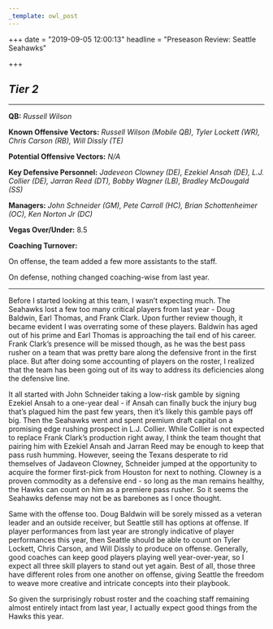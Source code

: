 ```yaml
---
_template: owl_post
---
```



+++
date = "2019-09-05 12:00:13"
headline = "Preseason Review: Seattle Seahawks"

+++
## **_Tier 2_**

***

**QB:** _Russell Wilson_

**Known Offensive Vectors:** _Russell Wilson (Mobile QB), Tyler Lockett (WR), Chris Carson (RB), Will Dissly (TE)_

**Potential Offensive Vectors:** _N/A_

**Key Defensive Personnel:** _Jadeveon Clowney (DE), Ezekiel Ansah (DE), L.J. Collier (DE), Jarran Reed (DT), Bobby Wagner (LB), Bradley McDougald (SS)_

**Managers:** _John Schneider (GM), Pete Carroll (HC), Brian Schottenheimer (OC), Ken Norton Jr (DC)_

**Vegas Over/Under:** 8.5

**Coaching Turnover:**

On offense, the team added a few more assistants to the staff.

On defense, nothing changed coaching-wise from last year.

***

Before I started looking at this team, I wasn’t expecting much. The Seahawks lost a few too many critical players from last year - Doug Baldwin, Earl Thomas, and Frank Clark. Upon further review though, it became evident I was overrating some of these players. Baldwin has aged out of his prime and Earl Thomas is approaching the tail end of his career. Frank Clark’s presence will be missed though, as he was the best pass rusher on a team that was pretty bare along the defensive front in the first place. But after doing some accounting of players on the roster, I realized that the team has been going out of its way to address its deficiencies along the defensive line.

It all started with John Schneider taking a low-risk gamble by signing Ezekiel Ansah to a one-year deal - if Ansah can finally buck the injury bug that’s plagued him the past few years, then it’s likely this gamble pays off big. Then the Seahawks went and spent premium draft capital on a promising edge rushing prospect in L.J. Collier. While Collier is not expected to replace Frank Clark’s production right away, I think the team thought that pairing him with Ezekiel Ansah and Jarran Reed may be enough to keep that pass rush humming. However, seeing the Texans desperate to rid themselves of Jadaveon Clowney, Schneider jumped at the opportunity to acquire the former first-pick from Houston for next to nothing. Clowney is a proven commodity as a defensive end - so long as the man remains healthy, the Hawks can count on him as a premiere pass rusher. So it seems the Seahawks defense may not be as barebones as I once thought.

Same with the offense too. Doug Baldwin will be sorely missed as a veteran leader and an outside receiver, but Seattle still has options at offense. If player performances from last year are strongly indicative of player performances this year, then Seattle should be able to count on Tyler Lockett, Chris Carson, and Will Dissly to produce on offense. Generally, good coaches can keep good players playing well year-over-year, so I expect all three skill players to stand out yet again. Best of all, those three have different roles from one another on offense, giving Seattle the freedom to weave more creative and intricate concepts into their playbook.

So given the surprisingly robust roster and the coaching staff remaining almost entirely intact from last year, I actually expect good things from the Hawks this year.
